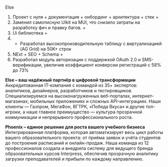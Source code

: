 
Else
1. Проект с нуля + документация + онбординг + архитектура + стек +
2. Заменил самописную UIkit на MUI, что снизило затраты на разработку фич и правку багов. +
3. Ui библиотека +
4. - Разработал высокопроизводительную таблицу с виртуализацией (AG Grid) на 50K+ строк
5. NExt + SEO + Schema +
6. Разработал модуль авторизации с поддержкой OAuth 2.0 и SMS-верификации, увеличив коэффициент конверсии регистраций с 58% до 73%
   
   
**Else – ваш надёжный партнёр в цифровой трансформации**  
Аккредитованная IT-компания с командой из 35+ экспертов: аналитиков, дизайнеров, разработчиков и тестировщиков. Специализируемся на высоконагруженных веб-порталах, интернет-магазинах, мобильных приложениях и сложных API-интеграциях. Наши клиенты — Газпром, МегаФон, ВГТРК, «Победа Вкуса» и другие топ-игроки, а наше главное преимущество — культура прозрачной коммуникации и непрерывного профессионального роста.

**Phoenix – единое решение для роста вашего учебного бизнеса**  
Интегрированная платформа, которая автоматизирует весь цикл работы вашего образовательного проекта: от приёма заявок и учёта студентов до построения расписаний и онлайн-продаж. Наша команда из 12 профессионалов создала и внедрила систему для ведущего бренда образовательных курсов Interpress, обеспечив прозрачную аналитику загрузки преподавателей и прибыли по каждому направлению.